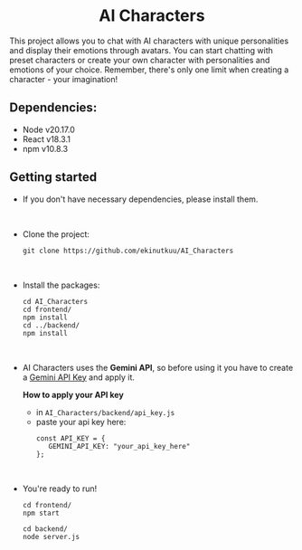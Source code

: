 <p align="center">
	<h1 align="center">AI Characters</h1>
	<p align="left">
This project allows you to chat with AI characters with unique personalities and display their emotions through avatars. You can start chatting with preset characters or create your own character with personalities and emotions of your choice. Remember, there's only one limit when creating a character - your imagination!
	</p>
</p>

## Dependencies:

 - Node v20.17.0
 - React v18.3.1
 - npm v10.8.3

## Getting started

- If you don't have necessary dependencies, please install them.
<br />

- Clone the project:
	```
	git clone https://github.com/ekinutkuu/AI_Characters
	```
<br />

- Install the packages:
	```
	cd AI_Characters
	cd frontend/
	npm install
	cd ../backend/
	npm install
	```
<br />

- AI Characters uses the <b>Gemini API</b>, so before using it you have to create a [Gemini API Key](https://aistudio.google.com/app/apikey) and apply it.

	**How to apply your API key**

	- in `AI_Characters/backend/api_key.js`
	- paste your api key here:
		```
		const API_KEY = {
		   GEMINI_API_KEY: "your_api_key_here"
		};
		```
<br />

- You're ready to run!
	```
	cd frontend/
	npm start
	```
	```
	cd backend/
	node server.js
	```